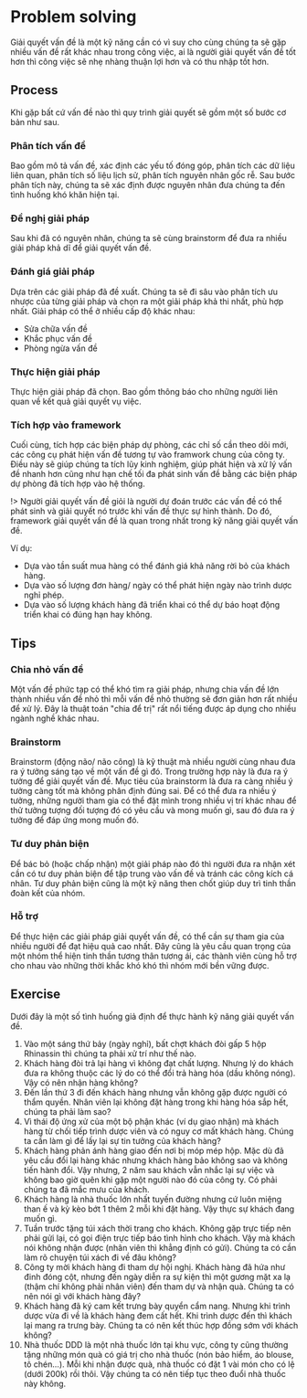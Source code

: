 # Problem solving
Giải quyết vấn đề là một kỹ năng cần có vì suy cho cùng chúng ta sẽ gặp nhiều vấn đề rất khác nhau trong công việc, ai là người giải quyết vấn đề tốt hơn thì công việc sẽ nhẹ nhàng thuận lợi hơn và có thu nhập tốt hơn.

## Process
Khi gặp bất cứ vấn đề nào thì quy trình giải quyết sẽ gồm một số bước cơ bản như sau.

### Phân tích vấn đề
Bao gồm mô tả vấn đề, xác định các yếu tố đóng góp, phân tích các dữ liệu liên quan, phân tích số liệu lịch sử, phân tích nguyên nhân gốc rễ. Sau bước phân tích này, chúng ta sẽ xác định được nguyên nhân đưa chúng ta đến tình huống khó khăn hiện tại.

### Đề nghị giải pháp
Sau khi đã có nguyên nhân, chúng ta sẽ cùng brainstorm để đưa ra nhiều giải pháp khả dĩ để giải quyết vấn đề.

### Đánh giá giải pháp
Dựa trên các giải pháp đã đề xuất. Chúng ta sẽ đi sâu vào phân tích ưu nhược của từng giải pháp và chọn ra một giải pháp khả thi nhất, phù hợp nhất. Giải pháp có thể ở nhiều cấp độ khác nhau:
* Sửa chữa vấn đề
* Khắc phục vấn đề
* Phòng ngừa vấn đề

### Thực hiện giải pháp
Thực hiện giải pháp đã chọn. Bao gồm thông báo cho những người liên quan về kết quả giải quyết vụ việc.

### Tích hợp vào framework
Cuối cùng, tích hợp các biện pháp dự phòng, các chỉ số cần theo dõi mới, các công cụ phát hiện vấn đề tương tự vào framwork chung của công ty. Điều này sẽ giúp chúng ta tích lũy kinh nghiệm, giúp phát hiện và xử lý vấn đề nhanh hơn cũng như hạn chế tối đa phát sinh vấn đề bằng các biện pháp dự phòng đã tích hợp vào hệ thống.

!> Người giải quyết vấn đề giỏi là người dự đoán trước các vấn đề có thể phát sinh và giải quyết nó trước khi vấn đề thực sự hình thành. Do đó, framework giải quyết vấn đề là quan trong nhất trong kỹ năng giải quyết vấn đề.

Ví dụ:
- Dựa vào tần suất mua hàng có thể đánh giá khả năng rời bỏ của khách hàng.
- Dựa vào số lượng đơn hàng/ ngày có thể phát hiện ngày nào trình dược nghỉ phép.
- Dựa vào số lượng khách hàng đã triển khai có thể dự báo hoạt động triển khai có đúng hạn hay không.

## Tips

### Chia nhỏ vấn đề
Một vấn đề phức tạp có thể khó tìm ra giải pháp, nhưng chia vấn đề lớn thành nhiều vấn đề nhỏ thì mỗi vấn đề nhỏ thường sẽ đơn giản hơn rất nhiều để xử lý.
Đây là thuật toán "chia để trị" rất nổi tiếng được áp dụng cho nhiều ngành nghề khác nhau.

### Brainstorm
Brainstorm (động não/ não công) là kỹ thuật mà nhiều người cùng nhau đưa ra ý tưởng sáng tạo về một vấn đề gì đó. Trong trường hợp này là đưa ra ý tưởng để giải quyết vấn đề.
Mục tiêu của brainstorm là đưa ra càng nhiều ý tưởng càng tốt mà không phân định đúng sai.
Để có thể đưa ra nhiều ý tưởng, những người tham gia có thể đặt mình trong nhiều vị trí khác nhau để thử tưởng tượng đối tượng đó có yêu cầu và mong muốn gì, sau đó đưa ra ý tưởng để đáp ứng mong muốn đó.

### Tư duy phản biện
Để bác bỏ (hoặc chấp nhận) một giải pháp nào đó thì người đưa ra nhận xét cần có tư duy phản biện để tập trung vào vấn đề và tránh các công kích cá nhân. Tư duy phản biện cũng là một kỹ năng then chốt giúp duy trì tinh thần đoàn kết của nhóm.

### Hỗ trợ
Để thực hiện các giải pháp giải quyết vấn đề, có thể cần sự tham gia của nhiều người để đạt hiệu quả cao nhất. Đây cũng là yêu cầu quan trọng của một nhóm thể hiện tinh thần tương thân tương ái, các thành viên cùng hỗ trợ cho nhau vào những thời khắc khó khó thì nhóm mới bền vững được.

## Exercise
Dưới đây là một số tình huống giả định để thực hành kỹ năng giải quyết vấn đề.

1. Vào một sáng thứ bảy (ngày nghỉ), bất chợt khách đòi gấp 5 hộp Rhinassin thì chúng ta phải xử trí như thế nào.
2. Khách hàng đòi trả lại hàng vì không đạt chất lượng. Nhưng lý do khách đưa ra không thuộc các lý do có thể đổi trả hàng hóa (dầu không nóng). Vậy có nên nhận hàng không?
3. Đến lần thứ 3 đi đến khách hàng nhưng vẫn không gặp được người có thẩm quyền. Nhân viên lại không đặt hàng trong khi hàng hóa sắp hết, chúng ta phải làm sao?
4. Vì thái độ ứng xử của một bộ phận khác (ví dụ giao nhận) mà khách hàng từ chối tiếp trình dược viên và có nguy cơ mất khách hàng. Chúng ta cần làm gì để lấy lại sự tin tưởng của khách hàng?
5. Khách hàng phản ánh hàng giao đến nơi bị móp mép hộp. Mặc dù đã yêu cầu đổi lại hàng khác nhưng khách hàng bảo không sao và không tiến hành đổi. Vậy nhưng, 2 năm sau khách vẫn nhắc lại sự việc và không bao giờ quên khi gặp một người nào đó của công ty. Có phải chúng ta đã mắc mưu của khách.
6. Khách hàng là nhà thuốc lớn nhất tuyến đường nhưng cứ luôn miệng than ế và kỳ kèo bớt 1 thêm 2 mỗi khi đặt hàng. Vậy thực sự khách đang muốn gì.
7. Tuần trước tặng túi xách thời trang cho khách. Không gặp trực tiếp nên phải gửi lại, có gọi điện trực tiếp báo tình hình cho khách. Vậy mà khách nói không nhận được (nhân viên thì khẳng định có gửi). Chúng ta có cần làm rõ chuyện túi xách đi về đâu không?
8. Công ty mời khách hàng đi tham dự hội nghị. Khách hàng đã hứa như đinh đóng cột, nhưng đến ngày diễn ra sự kiện thì một gương mặt xa lạ (thậm chí không phải nhân viên) đến tham dự và nhận quà. Chúng ta có nên nói gì với khách hàng đây?
9. Khách hàng đã ký cam kết trưng bày quyển cẩm nang. Nhưng khi trình dược vừa đi về là khách hàng đem cất hết. Khi trình dược đến thì khách lại mang ra trưng bày. Chúng ta có nên kết thúc hợp đồng sớm với khách không?
10. Nhà thuốc DDD là một nhà thuốc lớn tại khu vực, công ty cũng thường tặng những món quà có giá trị cho nhà thuốc (nón bảo hiểm, áo blouse, tô chén...). Mỗi khi nhận được quà, nhà thuốc có đặt 1 vài món cho có lệ (dưới 200k) rồi thôi. Vậy chúng ta có nên tiếp tục theo đuổi nhà thuốc này không.